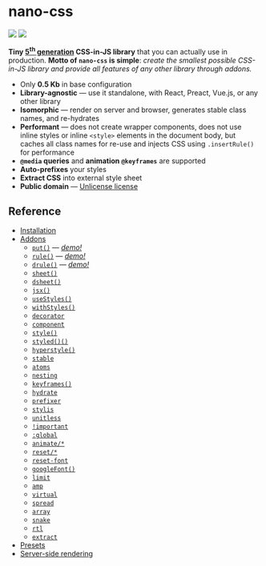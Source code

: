 # nano-css

[![][npm-badge]][npm-url] [![][travis-badge]][travis-url]

__Tiny [5<sup>th</sup> generation](https://github.com/streamich/freestyler/blob/master/docs/en/generations.md#5th-generation) CSS-in-JS library__ that you can actually use in production.
__Motto of `nano-css` is simple__: *create the smallest possible CSS-in-JS library and provide all features of any other library through addons.*

- Only __0.5 Kb__ in base configuration
- __Library-agnostic__ &mdash; use it standalone, with React, Preact, Vue.js, or any other library
- __Isomorphic__ &mdash; render on server and browser, generates stable class names, and re-hydrates
- __Performant__ &mdash; does not create wrapper components, does not use inline styles or inline `<style>` elements in the document body, but caches all class names for re-use and injects CSS using `.insertRule()` for performance
- __`@media` queries__ and __animation `@keyframes`__ are supported
- __Auto-prefixes__ your styles
- __Extract CSS__ into external style sheet
- __Public domain__ &mdash; [Unlicense license](./LICENSE)


## Reference

- [Installation](./docs/Installation.md)
- [Addons](./docs/Addons.md)
  - [`put()`](./docs/put.md) &mdash; [*demo!*](https://codesandbox.io/s/nkovxrzyv4)
  - [`rule()`](./docs/rule.md) &mdash; [*demo!*](https://codesandbox.io/s/oxlj92m1m9)
  - [`drule()`](./docs/drule.md) &mdash; [*demo!*](https://codesandbox.io/s/9jq5zmm91p)
  - [`sheet()`](./docs/sheet.md)
  - [`dsheet()`](./docs/dsheet.md)
  - [`jsx()`](./docs/jsx.md)
  - [`useStyles()`](./docs/useStyles.md)
  - [`withStyles()`](./docs/withStyles.md)
  - [`decorator`](./docs/decorator.md)
  - [`component`](./docs/component.md)
  - [`style()`](./docs/style.md)
  - [`styled()()`](./docs/styled.md)
  - [`hyperstyle()`](./docs/hyperstyle.md)
  - [`stable`](./docs/stable.md)
  - [`atoms`](./docs/atoms.md)
  - [`nesting`](./docs/nesting.md)
  - [`keyframes()`](./docs/keyframes.md)
  - [`hydrate`](./docs/hydrate.md)
  - [`prefixer`](./docs/prefixer.md)
  - [`stylis`](./docs/stylis.md)
  - [`unitless`](./docs/unitless.md)
  - [`!important`](./docs/important.md)
  - [`:global`](./docs/global.md)
  - [`animate/*`](./docs/animations.md)
  - [`reset/*`](./docs/resets.md)
  - [`reset-font`](./docs/reset-font.md)
  - [`googleFont()`](./docs/googleFont.md)
  - [`limit`](./docs/limit.md)
  - [`amp`](./docs/amp.md)
  - [`virtual`](./docs/virtual.md)
  - [`spread`](./docs/spread.md)
  - [`array`](./docs/array.md)
  - [`snake`](./docs/snake.md)
  - [`rtl`](./docs/rtl.md)
  - [`extract`](./docs/extract.md)
- [Presets](./docs/Presets.md)
- [Server-side rendering](./docs/SSR.md)


[npm-url]: https://www.npmjs.com/package/nano-css
[npm-badge]: https://img.shields.io/npm/v/nano-css.svg
[travis-url]: https://travis-ci.org/streamich/nano-css
[travis-badge]: https://travis-ci.org/streamich/nano-css.svg?branch=master
